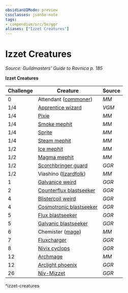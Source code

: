 ```yaml
---
obsidianUIMode: preview
cssclasses: json5e-note
tags:
- compendium/src/5e/ggr
aliases: ["Izzet Creatures"]
---
```

# Izzet Creatures
*Source: Guildmasters' Guide to Ravnica p. 185* 

**Izzet Creatures**

| Challenge | Creature | Source |
|-----------|----------|--------|
| 0 | Attendant ([commoner](/3-Mechanics/CLI/bestiary/humanoid/commoner.md)) | *MM* |
| 1/4 | [Apprentice wizard](/3-Mechanics/CLI/bestiary/humanoid/apprentice-wizard-mpmm.md) | *VGM* |
| 1/4 | [Pixie](/3-Mechanics/CLI/bestiary/fey/pixie.md) | *MM* |
| 1/4 | [Smoke mephit](/3-Mechanics/CLI/bestiary/elemental/smoke-mephit.md) | *MM* |
| 1/4 | [Sprite](/3-Mechanics/CLI/bestiary/fey/sprite.md) | *MM* |
| 1/4 | [Steam mephit](/3-Mechanics/CLI/bestiary/elemental/steam-mephit.md) | *MM* |
| 1/2 | [Ice mephit](/3-Mechanics/CLI/bestiary/elemental/ice-mephit.md) | *MM* |
| 1/2 | [Magma mephit](/3-Mechanics/CLI/bestiary/elemental/magma-mephit.md) | *MM* |
| 1/2 | [Scorchbringer guard](/3-Mechanics/CLI/bestiary/humanoid/scorchbringer-guard-ggr.md) | *GGR* |
| 1/2 | Viashino ([lizardfolk](/3-Mechanics/CLI/bestiary/humanoid/lizardfolk.md)) | *MM* |
| 1 | [Galvanice weird](/3-Mechanics/CLI/bestiary/elemental/galvanice-weird-ggr.md) | *GGR* |
| 2 | [Counterflux blastseeker](/3-Mechanics/CLI/bestiary/humanoid/counterflux-blastseeker-ggr.md) | *GGR* |
| 4 | [Blistercoil weird](/3-Mechanics/CLI/bestiary/elemental/blistercoil-weird-ggr.md) | *GGR* |
| 4 | [Cosmotronic blastseeker](/3-Mechanics/CLI/bestiary/humanoid/cosmotronic-blastseeker-ggr.md) | *GGR* |
| 5 | [Flux blastseeker](/3-Mechanics/CLI/bestiary/humanoid/flux-blastseeker-ggr.md) | *GGR* |
| 5 | [Galvanic blastseeker](/3-Mechanics/CLI/bestiary/humanoid/galvanic-blastseeker-ggr.md) | *GGR* |
| 6 | Chemister ([mage](/3-Mechanics/CLI/bestiary/humanoid/mage.md)) | *MM* |
| 7 | [Fluxcharger](/3-Mechanics/CLI/bestiary/elemental/fluxcharger-ggr.md) | *GGR* |
| 8 | [Nivix cyclops](/3-Mechanics/CLI/bestiary/giant/nivix-cyclops-ggr.md) | *GGR* |
| 12 | [Archmage](/3-Mechanics/CLI/bestiary/humanoid/archmage.md) | *MM* |
| 12 | [Arclight phoenix](/3-Mechanics/CLI/bestiary/elemental/arclight-phoenix-ggr.md) | *GGR* |
| 26 | [Niv-Mizzet](/3-Mechanics/CLI/bestiary/npc/niv-mizzet-ggr.md) | *GGR* |
^izzet-creatures
